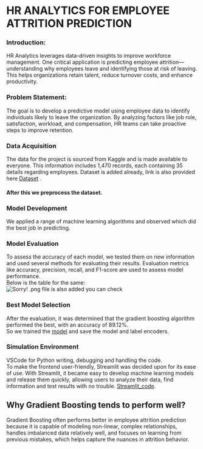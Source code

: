 # HR ANALYTICS FOR EMPLOYEE ATTRITION PREDICTION
### Introduction:
HR Analytics leverages data-driven insights to improve workforce management. One critical application is predicting employee attrition—understanding why employees leave and identifying those at risk of leaving. This helps organizations retain talent, reduce turnover costs, and enhance productivity.
### Problem Statement:
The goal is to develop a predictive model using employee data to identify individuals likely to leave the organization. By analyzing factors like job role, satisfaction, workload, and compensation, HR teams can take proactive steps to improve retention.
### Data Acquisition
The data for the project is sourced from Kaggle and is made available to everyone. This information includes 1,470 records, each containing 35 details regarding employees. Dataset is added already, link is also provided here [Dataset](https://www.kaggle.com/datasets/pavansubhasht/ibm-hr-analytics-attrition-dataset) .
#### After this we preprocess the dataset. 
### Model Development
We applied a range of machine learning algorithms and observed which did the best job in predicting. 
### Model Evaluation
To assess the accuracy of each model, we tested them on new information and used several methods for evaluating their results. Evaluation metrics like accuracy, precision, recall, and F1-score are used to assess model performance.<br>
Below is the table for the same:
![Sorry! .png file is also added you can check]("https://github.com/shruti041/HR_ANALYTICS_FOR_EMPLOYEE_ATTRITION_PREDICTION/blob/main/Screenshot%202025-05-20%20231245.png")
### Best Model Selection
After the evaluation, it was determined that the gradient boosting algorithm performed the best, with an accuracy of 89.12%. <br>
So we trained the [model](https://github.com/shruti041/HR_ANALYTICS_FOR_EMPLOYEE_ATTRITION_PREDICTION/blob/main/Gradient_Boosting.py) and save the model and label encoders. <br>
### Simulation Environment
VSCode for Python writing, debugging and handling the code. <br>
To make the frontend user-friendly, Streamlit was decided upon for its ease of use. With Streamlit, it became easy to develop machine learning models and release them quickly, allowing users to analyze their data, find information and test results with no trouble. [Streamlit_code](https://github.com/shruti041/HR_ANALYTICS_FOR_EMPLOYEE_ATTRITION_PREDICTION/blob/main/Final_app.py).
## Why Gradient Boosting tends to perform well?
Gradient Boosting often performs better in employee attrition prediction because it is capable of modeling non-linear, complex relationships, handles imbalanced data relatively well, and focuses on learning from previous mistakes, which helps capture the nuances in attrition behavior.
